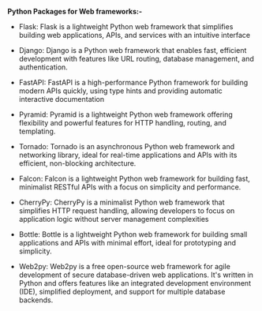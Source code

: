 **Python Packages for Web frameworks:-**

* Flask:
Flask is a lightweight Python web framework that simplifies building web applications, APIs, and services with an intuitive interface


* Django: 
Django is a Python web framework that enables fast, efficient development with features like URL routing, database management, and authentication.


* FastAPI:
FastAPI is a high-performance Python framework for building modern APIs quickly, using type hints and providing automatic interactive documentation


* Pyramid: 
Pyramid is a lightweight Python web framework offering flexibility and powerful features for HTTP handling, routing, and templating.


* Tornado:
Tornado is an asynchronous Python web framework and networking library, ideal for real-time applications and APIs with its efficient, non-blocking architecture.


* Falcon:
Falcon is a lightweight Python web framework for building fast, minimalist RESTful APIs with a focus on simplicity and performance.


* CherryPy:
CherryPy is a minimalist Python web framework that simplifies HTTP request handling, allowing developers to focus on application logic without server management complexities


* Bottle: 
Bottle is a lightweight Python web framework for building small applications and APIs with minimal effort, ideal for prototyping and simplicity.


* Web2py: Web2py is a free open-source web framework for agile development of secure database-driven web applications. It's written in Python and offers features like an integrated development environment (IDE), simplified deployment, and support for multiple database backends.